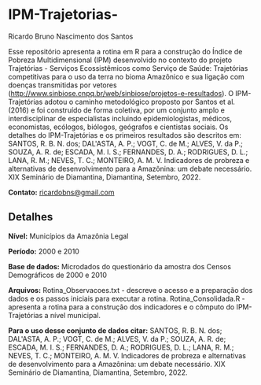 # IPM-Trajetorias-

Ricardo Bruno Nascimento dos Santos

Esse repositório apresenta a rotina em R para a construção do Índice de Pobreza Multidimensional (IPM) desenvolvido no contexto do projeto Trajetórias - Serviços Ecossistêmicos como Serviço de Saúde: Trajetórias competitivas para o uso da terra no bioma Amazônico e sua ligação com doenças transmitidas por vetores (http://www.sinbiose.cnpq.br/web/sinbiose/projetos-e-resultados). O IPM-Trajetórias adotou o caminho metodológico proposto por Santos et al. (2016) e foi construído 
de forma coletiva, por um conjunto amplo e interdisciplinar de especialistas incluindo epidemiologistas, médicos, economistas, ecólogos, biólogos, geógrafos e cientistas sociais. 
Os detalhes do IPM-Trajetórias e os primeiros resultados são descritos em: SANTOS, R. B. N. dos; DAL'ASTA, A. P.; VOGT, C. de M.; ALVES, V. da P.; SOUZA, A. R. de; ESCADA, M. I. S.; FERNANDES, D. A.; RODRIGUES, D. L.; LANA, R. M.; NEVES, T. C.; MONTEIRO, A. M. V. Indicadores de probreza e alternativas de desenvolvimento para a Amazônina: um debate necessário. XIX Seminário de Diamantina, Diamantina, Setembro, 2022.  


**Contato:** ricardobns@gmail.com

## Detalhes

**Nível:** Municípios da Amazônia Legal

**Período:** 2000 e 2010

**Base de dados:** Microdados do questionário da amostra dos Censos Demográficos de 2000 e 2010

**Arquivos:** Rotina_Observacoes.txt - descreve o acesso e a preparação dos dados e os passos iniciais para executar a rotina.
Rotina_Consolidada.R - apresenta a rotina para a construção dos indicadores e o cômputo do IPM-Trajetórias a nível municipal.

**Para o uso desse conjunto de dados citar:** SANTOS, R. B. N. dos; DAL'ASTA, A. P.; VOGT, C. de M.; ALVES, V. da P.; SOUZA, A. R. de; ESCADA, M. I. S.; FERNANDES, D. A.; RODRIGUES, D. L.; LANA, R. M.; NEVES, T. C.; MONTEIRO, A. M. V. Indicadores de probreza e alternativas de desenvolvimento para a Amazônina: um debate necessário. XIX Seminário de Diamantina, Diamantina, Setembro, 2022.
